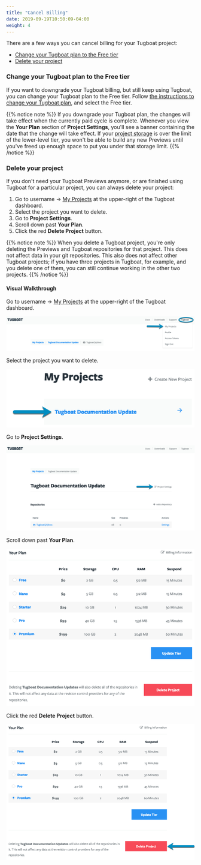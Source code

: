 ```yaml
---
title: "Cancel Billing"
date: 2019-09-19T10:50:09-04:00
weight: 4
---
```


There are a few ways you can cancel billing for your Tugboat project:

- [Change your Tugboat plan to the Free tier](#change-your-tugboat-plan-to-the-free-tier)
- [Delete your project](#delete-your-project)

### Change your Tugboat plan to the Free tier

If you want to downgrade your Tugboat billing, but still keep using Tugboat, you
can change your Tugboat plan to the Free tier. Follow
[the instructions to change your Tugboat plan](../change-tugboat-plan/), and
select the Free tier.

{{% notice note %}} If you downgrade your Tugboat plan, the changes will take
effect when the currently paid cycle is complete. Whenever you view the **Your
Plan** section of **Project Settings**, you'll see a banner containing the date
that the change will take effect. If your
[project storage](../tugboat-pricing/#calculating-project-storage-for-tugboat-billing)
is over the limit of the lower-level tier, you won't be able to build any new
Previews until you've freed up enough space to put you under that storage limit.
{{% /notice %}}

### Delete your project

If you don't need your Tugboat Previews anymore, or are finished using Tugboat
for a particular project, you can always delete your project:

1. Go to username -> [My Projects](https://dashboard.tugboat.qa/projects) at the
   upper-right of the Tugboat dashboard.
2. Select the project you want to delete.
3. Go to **Project Settings**.
4. Scroll down past **Your Plan**.
5. Click the red **Delete Project** button.

{{% notice note %}} When you delete a Tugboat project, you're only deleting the
Previews and Tugboat repositories for that project. This does not affect data in
your git repositories. This also does not affect other Tugboat projects; if you
have three projects in Tugboat, for example, and you delete one of them, you can
still continue working in the other two projects. {{% /notice %}}

#### Visual Walkthrough

Go to username -> [My Projects](https://dashboard.tugboat.qa/projects) at the
upper-right of the Tugboat dashboard.

![Go to username -> My Projects](../../_images/go-to-user-my-projects.png)

Select the project you want to delete.

![Select the project](../../_images/select-a-project.png)

Go to **Project Settings**.

![Go to Project Settings](../../_images/click-project-settings-link.png)

Scroll down past **Your Plan**.

![Scroll down past Your Plan](../../_images/billing-scroll-past-your-plan.png)

Click the red **Delete Project** button.

![Click the Delete Project button](../../_images/billing-delete-project.png)
